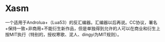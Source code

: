 # Xasm
一个适用于Androlua+（Lua53）的反汇编器。汇编器以后再说。CC协议，署名+保持一致+非商用+不能衍生新作品，但是单独得到允许的人可以在商业和衍生上按MIT执行（特别的，授权寒歌、泥人、dingyi为MIT规则）。
